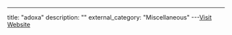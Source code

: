 ---
title: "adoxa"
description: ""
external_category: "Miscellaneous"
---[Visit Website](https://github.com/adoxa)

